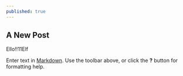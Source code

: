 ```yaml
---
published: true
---
```





## A New Post

Ello!!11Elf

Enter text in [Markdown](http://daringfireball.net/projects/markdown/). Use the toolbar above, or click the **?** button for formatting help.
